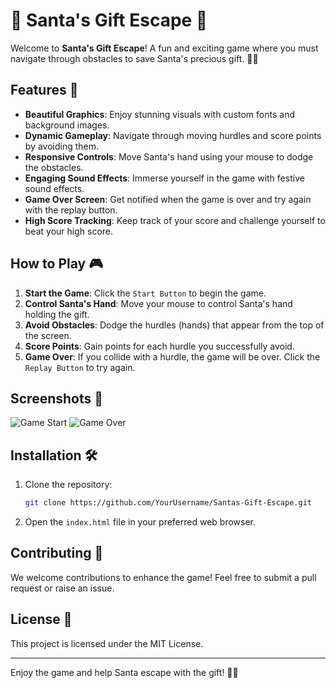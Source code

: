 # 🎅 Santa's Gift Escape 🎅

Welcome to **Santa's Gift Escape**! A fun and exciting game where you must navigate through obstacles to save Santa's precious gift. 🎁🎄

## Features 🌟

- **Beautiful Graphics**: Enjoy stunning visuals with custom fonts and background images.
- **Dynamic Gameplay**: Navigate through moving hurdles and score points by avoiding them.
- **Responsive Controls**: Move Santa's hand using your mouse to dodge the obstacles.
- **Engaging Sound Effects**: Immerse yourself in the game with festive sound effects.
- **Game Over Screen**: Get notified when the game is over and try again with the replay button.
- **High Score Tracking**: Keep track of your score and challenge yourself to beat your high score.

## How to Play 🎮

1. **Start the Game**: Click the `Start Button` to begin the game.
2. **Control Santa's Hand**: Move your mouse to control Santa's hand holding the gift.
3. **Avoid Obstacles**: Dodge the hurdles (hands) that appear from the top of the screen.
4. **Score Points**: Gain points for each hurdle you successfully avoid.
5. **Game Over**: If you collide with a hurdle, the game will be over. Click the `Replay Button` to try again.

## Screenshots 📸

![Game Start](https://cloud-i3bvmnup3-hack-club-bot.vercel.app/0adobe_express_-_file__3_.png)
![Game Over](https://cloud-6g0wtgd1c-hack-club-bot.vercel.app/0adobe_express_-_file__4_.png)

## Installation 🛠️

1. Clone the repository:
    ```bash
    git clone https://github.com/YourUsername/Santas-Gift-Escape.git
    ```
2. Open the `index.html` file in your preferred web browser.

## Contributing 🤝

We welcome contributions to enhance the game! Feel free to submit a pull request or raise an issue.

## License 📜

This project is licensed under the MIT License.

---

Enjoy the game and help Santa escape with the gift! 🎅✨